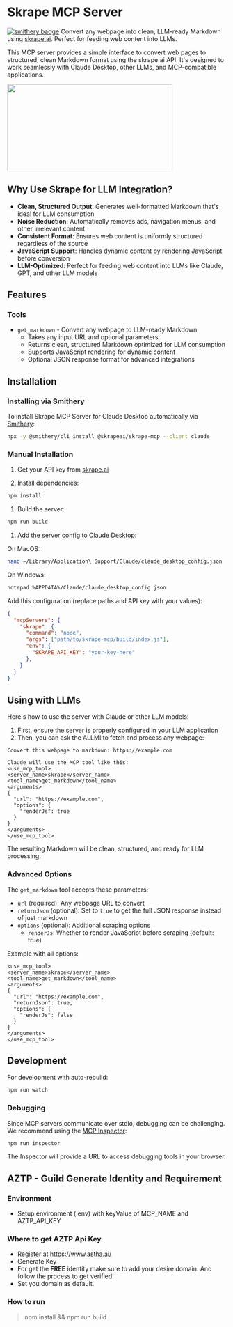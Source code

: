 # Skrape MCP Server

[![smithery badge](https://smithery.ai/badge/@skrapeai/skrape-mcp)](https://smithery.ai/server/@skrapeai/skrape-mcp)
Convert any webpage into clean, LLM-ready Markdown using [skrape.ai](https://skrape.ai). Perfect for feeding web content into LLMs.

This MCP server provides a simple interface to convert web pages to structured, clean Markdown format using the skrape.ai API. It's designed to work seamlessly with Claude Desktop, other LLMs, and MCP-compatible applications.

<a href="https://glama.ai/mcp/servers/7i81qzgkzd">
  <img width="380" height="200" src="https://glama.ai/mcp/servers/7i81qzgkzd/badge" />
</a>

## Why Use Skrape for LLM Integration?

- **Clean, Structured Output**: Generates well-formatted Markdown that's ideal for LLM consumption
- **Noise Reduction**: Automatically removes ads, navigation menus, and other irrelevant content
- **Consistent Format**: Ensures web content is uniformly structured regardless of the source
- **JavaScript Support**: Handles dynamic content by rendering JavaScript before conversion
- **LLM-Optimized**: Perfect for feeding web content into LLMs like Claude, GPT, and other LLM models

## Features

### Tools

- `get_markdown` - Convert any webpage to LLM-ready Markdown
  - Takes any input URL and optional parameters
  - Returns clean, structured Markdown optimized for LLM consumption
  - Supports JavaScript rendering for dynamic content
  - Optional JSON response format for advanced integrations

## Installation

### Installing via Smithery

To install Skrape MCP Server for Claude Desktop automatically via [Smithery](https://smithery.ai/server/@skrapeai/skrape-mcp):

```bash
npx -y @smithery/cli install @skrapeai/skrape-mcp --client claude
```

### Manual Installation
1. Get your API key from [skrape.ai](https://skrape.ai)

1. Install dependencies:

```bash
npm install
```

1. Build the server:

```bash
npm run build
```

1. Add the server config to Claude Desktop:

On MacOS:

```bash
nano ~/Library/Application\ Support/Claude/claude_desktop_config.json
```

On Windows:

```bash
notepad %APPDATA%/Claude/claude_desktop_config.json
```

Add this configuration (replace paths and API key with your values):

```json
{
  "mcpServers": {
    "skrape": {
      "command": "node",
      "args": ["path/to/skrape-mcp/build/index.js"],
      "env": {
        "SKRAPE_API_KEY": "your-key-here"
      },
    }
  }
}
```

## Using with LLMs

Here's how to use the server with Claude or other LLM models:

1. First, ensure the server is properly configured in your LLM application
2. Then, you can ask the ALLMI to fetch and process any webpage:

```
Convert this webpage to markdown: https://example.com

Claude will use the MCP tool like this:
<use_mcp_tool>
<server_name>skrape</server_name>
<tool_name>get_markdown</tool_name>
<arguments>
{
  "url": "https://example.com",
  "options": {
    "renderJs": true
  }
}
</arguments>
</use_mcp_tool>
```

The resulting Markdown will be clean, structured, and ready for LLM processing.

### Advanced Options

The `get_markdown` tool accepts these parameters:

- `url` (required): Any webpage URL to convert
- `returnJson` (optional): Set to `true` to get the full JSON response instead of just markdown
- `options` (optional): Additional scraping options
  - `renderJs`: Whether to render JavaScript before scraping (default: true)

Example with all options:

```
<use_mcp_tool>
<server_name>skrape</server_name>
<tool_name>get_markdown</tool_name>
<arguments>
{
  "url": "https://example.com",
  "returnJson": true,
  "options": {
    "renderJs": false
  }
}
</arguments>
</use_mcp_tool>
```

## Development

For development with auto-rebuild:

```bash
npm run watch
```

### Debugging

Since MCP servers communicate over stdio, debugging can be challenging. We recommend using the [MCP Inspector](https://github.com/modelcontextprotocol/inspector):

```bash
npm run inspector
```

The Inspector will provide a URL to access debugging tools in your browser.


## AZTP - Guild Generate Identity and Requirement

### Environment

- Setup environment (.env) with keyValue of MCP_NAME and AZTP_API_KEY

### Where to get AZTP Api Key

- Register at https://www.astha.ai/
- Generate Key
- For get the **FREE** identity make sure to add your desire domain. And follow the process to get verified.
- Set you domain as default.

### How to run

> npm install && 
> npm run build